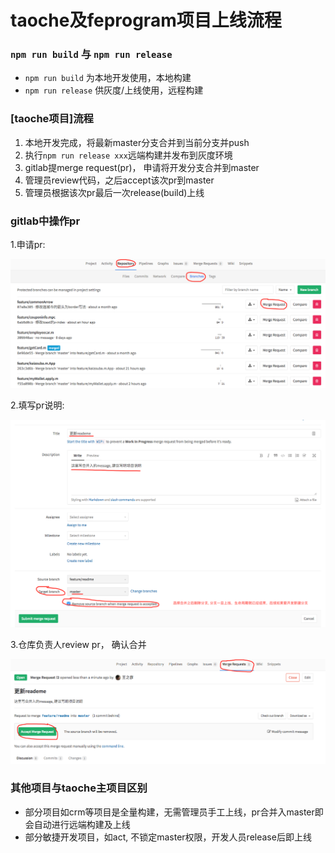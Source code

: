# taoche及feprogram项目上线流程

### `npm run build` 与 `npm run release`

* `npm run build` 为本地开发使用，本地构建
* `npm run release` 供灰度/上线使用，远程构建

### [taoche项目]流程
1. 本地开发完成，将最新master分支合并到当前分支并push
2. 执行`npm run release xxx`远端构建并发布到灰度环境
3. gitlab提merge request(pr)， 申请将开发分支合并到master
4. 管理员review代码，之后accept该次pr到master
5. 管理员根据该次pr最后一次release(build)上线


### gitlab中操作pr

1.申请pr:

![](../resources/pr.png)

2.填写pr说明:

![](../resources/pr2.png)

3.仓库负责人review pr， 确认合并

![](../resources/pr3.png)


### 其他项目与taoche主项目区别
* 部分项目如crm等项目是全量构建，无需管理员手工上线，pr合并入master即会自动进行远端构建及上线
* 部分敏捷开发项目，如act, 不锁定master权限，开发人员release后即上线

